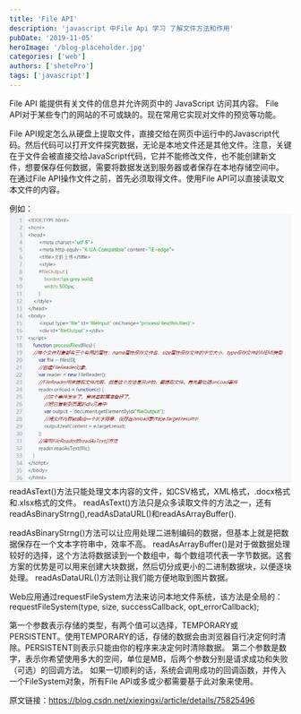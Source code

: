 ```yaml
---
title: 'File API'
description: 'javascript 中File Api 学习 了解文件方法和作用'
pubDate: '2019-11-05'
heroImage: '/blog-placeholder.jpg'
categories: ['web']
authors: ['shetePro']
tags: ['javascript']
---
```

File API 能提供有关文件的信息并允许网页中的 JavaScript 访问其内容。<!--move-->
File API对于某些专门的网站的不可或缺的。现在常用它实现对文件的预览等功能。

File API规定怎么从硬盘上提取文件，直接交给在网页中运行中的Javascript代码。然后代码可以打开文件探究数据，无论是本地文件还是其他文件。注意，关键在于文件会被直接交给JavaScript代码，它并不能修改文件，也不能创建新文件，想要保存任何数据，需要将数据发送到服务器或者保存在本地存储空间中。
在通过File API操作文件之前，首先必须取得文件。使用File API可以直接读取文本文件的内容。 
<!--more-->
例如：
![Loading failed](./File-API/11.9.png)
readAsText()方法只能处理文本内容的文件，如CSV格式，XML格式，.docx格式和.xlsx格式的文件。 
readAsText()方法只是众多读取文件的方法之一，还有readAsBinaryStrng(),readAsDataURL()和readAsArrayBuffer().

readAsBinaryStrng()方法可以让应用处理二进制编码的数据，但基本上就是把数据保存在一个文本字符串中，效率不高。
readAsArrayBuffer()是对于做数据处理较好的选择，这个方法将数据读到一个数组中，每个数组项代表一字节数据。这套方案的优势是可以用来创建大块数据，然后切分成更小的二进制数据块，以便逐块处理。
readAsDataURL()方法则让我们能方便地取到图片数据。


Web应用通过requestFileSystem方法来访问本地文件系统，该方法是全局的：
requestFileSystem(type, size, successCallback, opt_errorCallback);
 
第一个参数表示存储的类型，有两个值可以选择，TEMPORARY或 PERSISTENT。使用TEMPORARY的话，存储的数据会由浏览器自行决定何时清除。PERSISTENT则表示只能由你的程序来决定何时清除数据。
第二个参数是数字，表示你希望使用多大的空间，单位是MB，后两个参数分别是请求成功和失败（可选）的回调方法。
如果一切顺利的话，系统会调用成功的回调函数，并传入一个FileSystem对象，所有File API或多或少都需要基于此对象来使用。

原文链接：https://blog.csdn.net/xiexingxi/article/details/75825496
